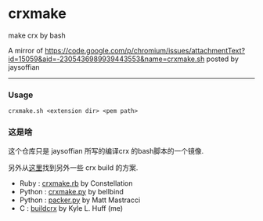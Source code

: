 crxmake
=======

make crx by bash

A mirror of https://code.google.com/p/chromium/issues/attachmentText?id=15059&aid=-2305436989939443553&name=crxmake.sh posted by jaysoffian

----------------------

### Usage

```
crxmake.sh <extension dir> <pem path>
```

### 这是啥

这个仓库只是 jaysoffian 所写的编译crx 的bash脚本的一个镜像.

另外从[这里](https://curetheitch.com/projects/buildcrx/other-building-utilities/)找到另外一些 crx build 的方案.

* Ruby : [crxmake.rb](http://github.com/Constellation/crxmake) by Constellation
* Python : [crxmake.py](http://github.com/bellbind/crxmake-python) by bellbind
* Python : [packer.py](http://grack.com/blog/2009/11/09/packing-chrome-extensions-in-python/) by Matt Mastracci
* C : [buildcrx](https://curetheitch.com/projects/buildcrx) by Kyle L. Huff (me)

